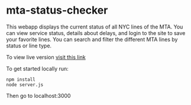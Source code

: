 # mta-status-checker
This webapp displays the current status of all NYC lines of the MTA. You can view service status, details about delays, and login to the site to save your favorite lines. You can search and filter the different MTA lines by status or line type. 

To view live version [visit this link](http://nyc-mta-status.herokuapp.com "Title")

To get started locally run:

`npm install`  
`node server.js`

Then go to localhost:3000
